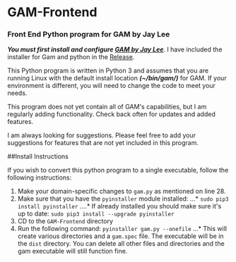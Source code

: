 # GAM-Frontend
### Front End Python program for GAM by Jay Lee

**_You must first install and configure [GAM by Jay Lee](https://github.com/jay0lee/GAM "GAM by Jay Lee")_**. I have included the installer for Gam and python in the [Release](https://github.com/strohmy86/GAM/releases "Releases").

This Python program is written in Python 3 and assumes that you are running Linux with the default install location **_(~/bin/gam/)_** for GAM. If your environment is different, you will need to change the code to meet your needs.

This program does not yet contain all of GAM's capabilities, but I am regularly adding functionality. Check back often for updates and added features.

I am always looking for suggestions. Please feel free to add your suggestions for features that are not yet included in this program.


##Install Instructions

If you wish to convert this python program to a single executable, follow the following instructions:

1. Make your domain-specific changes to `gam.py` as mentioned on line 28.
2. Make sure that you have the `pyinstaller` module installed:
...* `sudo pip3 install pyinstaller`
....* If already installed you should make sure it's up to date: `sudo pip3 install --upgrade pyinstaller`
3. CD to the `GAM-Frontend` directory
4. Run the following command: `pyinstaller gam.py --onefile`
...* This will create various directories and a `gam.spec` file. The executable will be in the `dist` directory. You can delete all other files and directories and the gam executable will still function fine.
